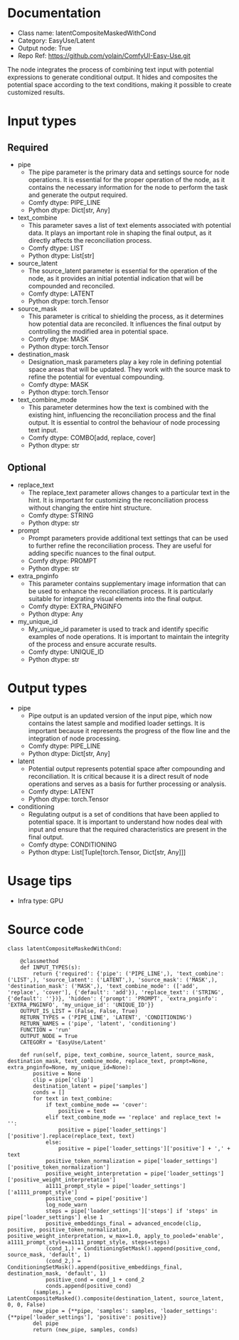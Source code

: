 # Documentation
- Class name: latentCompositeMaskedWithCond
- Category: EasyUse/Latent
- Output node: True
- Repo Ref: https://github.com/yolain/ComfyUI-Easy-Use.git

The node integrates the process of combining text input with potential expressions to generate conditional output. It hides and composites the potential space according to the text conditions, making it possible to create customized results.

# Input types
## Required
- pipe
    - The pipe parameter is the primary data and settings source for node operations. It is essential for the proper operation of the node, as it contains the necessary information for the node to perform the task and generate the output required.
    - Comfy dtype: PIPE_LINE
    - Python dtype: Dict[str, Any]
- text_combine
    - This parameter saves a list of text elements associated with potential data. It plays an important role in shaping the final output, as it directly affects the reconciliation process.
    - Comfy dtype: LIST
    - Python dtype: List[str]
- source_latent
    - The source_latent parameter is essential for the operation of the node, as it provides an initial potential indication that will be compounded and reconciled.
    - Comfy dtype: LATENT
    - Python dtype: torch.Tensor
- source_mask
    - This parameter is critical to shielding the process, as it determines how potential data are reconciled. It influences the final output by controlling the modified area in potential space.
    - Comfy dtype: MASK
    - Python dtype: torch.Tensor
- destination_mask
    - Designation_mask parameters play a key role in defining potential space areas that will be updated. They work with the source mask to refine the potential for eventual compounding.
    - Comfy dtype: MASK
    - Python dtype: torch.Tensor
- text_combine_mode
    - This parameter determines how the text is combined with the existing hint, influencing the reconciliation process and the final output. It is essential to control the behaviour of node processing text input.
    - Comfy dtype: COMBO[add, replace, cover]
    - Python dtype: str
## Optional
- replace_text
    - The replace_text parameter allows changes to a particular text in the hint. It is important for customizing the reconciliation process without changing the entire hint structure.
    - Comfy dtype: STRING
    - Python dtype: str
- prompt
    - Prompt parameters provide additional text settings that can be used to further refine the reconciliation process. They are useful for adding specific nuances to the final output.
    - Comfy dtype: PROMPT
    - Python dtype: str
- extra_pnginfo
    - This parameter contains supplementary image information that can be used to enhance the reconciliation process. It is particularly suitable for integrating visual elements into the final output.
    - Comfy dtype: EXTRA_PNGINFO
    - Python dtype: Any
- my_unique_id
    - My_unique_id parameter is used to track and identify specific examples of node operations. It is important to maintain the integrity of the process and ensure accurate results.
    - Comfy dtype: UNIQUE_ID
    - Python dtype: str

# Output types
- pipe
    - Pipe output is an updated version of the input pipe, which now contains the latest sample and modified loader settings. It is important because it represents the progress of the flow line and the integration of node processing.
    - Comfy dtype: PIPE_LINE
    - Python dtype: Dict[str, Any]
- latent
    - Potential output represents potential space after compounding and reconciliation. It is critical because it is a direct result of node operations and serves as a basis for further processing or analysis.
    - Comfy dtype: LATENT
    - Python dtype: torch.Tensor
- conditioning
    - Regulating output is a set of conditions that have been applied to potential space. It is important to understand how nodes deal with input and ensure that the required characteristics are present in the final output.
    - Comfy dtype: CONDITIONING
    - Python dtype: List[Tuple[torch.Tensor, Dict[str, Any]]]

# Usage tips
- Infra type: GPU

# Source code
```
class latentCompositeMaskedWithCond:

    @classmethod
    def INPUT_TYPES(s):
        return {'required': {'pipe': ('PIPE_LINE',), 'text_combine': ('LIST',), 'source_latent': ('LATENT',), 'source_mask': ('MASK',), 'destination_mask': ('MASK',), 'text_combine_mode': (['add', 'replace', 'cover'], {'default': 'add'}), 'replace_text': ('STRING', {'default': ''})}, 'hidden': {'prompt': 'PROMPT', 'extra_pnginfo': 'EXTRA_PNGINFO', 'my_unique_id': 'UNIQUE_ID'}}
    OUTPUT_IS_LIST = (False, False, True)
    RETURN_TYPES = ('PIPE_LINE', 'LATENT', 'CONDITIONING')
    RETURN_NAMES = ('pipe', 'latent', 'conditioning')
    FUNCTION = 'run'
    OUTPUT_NODE = True
    CATEGORY = 'EasyUse/Latent'

    def run(self, pipe, text_combine, source_latent, source_mask, destination_mask, text_combine_mode, replace_text, prompt=None, extra_pnginfo=None, my_unique_id=None):
        positive = None
        clip = pipe['clip']
        destination_latent = pipe['samples']
        conds = []
        for text in text_combine:
            if text_combine_mode == 'cover':
                positive = text
            elif text_combine_mode == 'replace' and replace_text != '':
                positive = pipe['loader_settings']['positive'].replace(replace_text, text)
            else:
                positive = pipe['loader_settings']['positive'] + ',' + text
            positive_token_normalization = pipe['loader_settings']['positive_token_normalization']
            positive_weight_interpretation = pipe['loader_settings']['positive_weight_interpretation']
            a1111_prompt_style = pipe['loader_settings']['a1111_prompt_style']
            positive_cond = pipe['positive']
            log_node_warn
            steps = pipe['loader_settings']['steps'] if 'steps' in pipe['loader_settings'] else 1
            positive_embeddings_final = advanced_encode(clip, positive, positive_token_normalization, positive_weight_interpretation, w_max=1.0, apply_to_pooled='enable', a1111_prompt_style=a1111_prompt_style, steps=steps)
            (cond_1,) = ConditioningSetMask().append(positive_cond, source_mask, 'default', 1)
            (cond_2,) = ConditioningSetMask().append(positive_embeddings_final, destination_mask, 'default', 1)
            positive_cond = cond_1 + cond_2
            conds.append(positive_cond)
        (samples,) = LatentCompositeMasked().composite(destination_latent, source_latent, 0, 0, False)
        new_pipe = {**pipe, 'samples': samples, 'loader_settings': {**pipe['loader_settings'], 'positive': positive}}
        del pipe
        return (new_pipe, samples, conds)
```